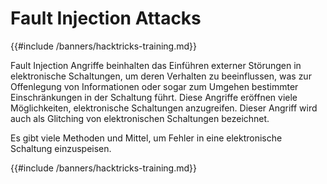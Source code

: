 # Fault Injection Attacks

{{#include /banners/hacktricks-training.md}}

Fault Injection Angriffe beinhalten das Einführen externer Störungen in elektronische Schaltungen, um deren Verhalten zu beeinflussen, was zur Offenlegung von Informationen oder sogar zum Umgehen bestimmter Einschränkungen in der Schaltung führt. Diese Angriffe eröffnen viele Möglichkeiten, elektronische Schaltungen anzugreifen. Dieser Angriff wird auch als Glitching von elektronischen Schaltungen bezeichnet.

Es gibt viele Methoden und Mittel, um Fehler in eine elektronische Schaltung einzuspeisen.

{{#include /banners/hacktricks-training.md}}
